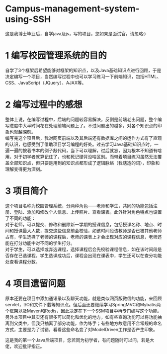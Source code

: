 # Campus-management-system-using-SSH<br/>
这是我博士毕业后，自学java及js，写的项目，您如果是面试官，请忽略:)
# 1 编写校园管理系统的目的<br/>
  自学了3个框架后希望能够对框架的知识点，以及Java基础知识点进行回顾，于是决定编写一个项目，当然编写过程中也可以学习练习一下前端知识，包括HTML、CSS、JavaScript（JQuery）、AJAX等。<br/>
# 2 编写过程中的感想<br/>
  整体上说，在编写过程中，后端的问题较容易解决，反倒是前端老出问题，整个编写进度中大半时间花在处理前端问题上了。不过问题出的越多，对各个知识点的印象也就越深刻。<br/>
  编写完这个项目后，我对网页前端以及其后端还有数据库之间的运作方式有了直观的认识，也感受到了借助项目学习编程的好处。过去学习Java基础知识点时，一遍一遍的按着书本的例子敲代码，当下可以理解，过后就忘，因为根本不知道有啥用，对于初学者就算记住了，也和死记硬背没啥区别。而带着项目练习虽然无法覆盖全部知识点，但只要是用到的知识点都形成了逻辑脉络（我瞎造的词），印象和理解变得更为深刻。<br/>
# 3 项目简介<br/>
  这个项目名称为校园管理系统，分两种角色——老师和学生，共同的功能包括注册、登陆、添加和修改个人信息、上传照片、查看课表。此外针对角色特点也设置了不同的功能：<br/>
  对于老师，可以提交、修改和删除新一学期的授课信息，包括授课名称、地点、时间和授课最大人数，提交这些信息前会校验，如该时间段该教师是否已被其他老师占有，学生选择了老师的课程后，老师的课表上才会出现对应的课程信息，老师还能在打分功能中对不同的学生打分。<br/>
  对于学生，可以选择或弃选课程，选择课程后会先校验课程信息，如在该时间段是否存在已选课程。学生选课成功后，课程会出现在课表中，学生还可以在查分功能处查看课程分数。<br/>
# 4 项目遗留问题<br/>
  原本还要在项目中添加通讯录以及聊天功能，就是类似网页版微信的功能，来回顾servlet，I/O和文件下载等知识点。但后面还要继续学习SpringMVC和Mybatis两个框架以及Maven和Redis，因此决定在下一个SSM项目中再专门编写这个功能。<br/>
  另外本项目中其实还有很多可以简化和优化的地方，如有些查询功能可以将功能抽离到父类中，但我只抽离了部分功能，作为练手；有些地方故意用不合常规的命名方式，主要是为了试错，看看这些命名变了对ModelDriven工作是否产生印象。<br/>
  
  这是我的第一个Java后端项目，您若同为初学者，有问题随时可以问，若是大佬，欢迎批评指正。<br/>
